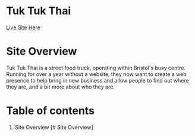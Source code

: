 # Tuk Tuk Thai

[Live Site Here](http://danryan.uk)

# Site Overview
Tuk Tuk Thai is a street food truck, operating within Bristol's busy centre. Running for over a year without a website, they now want to create a web presence to help bring in new business and allow people to find out where they are, and a bit more about who they are.


# Table of contents 
1. Site Overview [# Site Overview]
